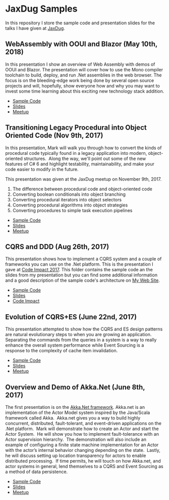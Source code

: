 # JaxDug Samples
In this repository I store the sample code and presentation slides for the talks I have given at 
[JaxDug](https://www.meetup.com/Jaxdug/).

## WebAssembly with OOUI and Blazor (May 10th, 2018)
In this presentation I show an overview of Web Assembly with demos of OOUI and Blazor. The presentation will cover how to use the Mono compiler toolchain to build, deploy, and run .Net assemblies in the web browser. The focus is on the bleeding-edge work being done by several open source projects and will, hopefully, show everyone how and why you may want to invest some time learning about this exciting new technology stack addition.

 - [Sample Code](https://github.com/MarkEwer/JaxDugSamples/tree/master/WebAssembly)
 - [Slides](https://github.com/MarkEwer/JaxDugSamples/blob/master/WebAssembly/JaxDug_WebAssembly_20180510.pptx)
 - [Meetup](https://www.meetup.com/jaxdug/events/gsctdpyxhbnb/)

## Transitioning Legacy Procedural into Object Oriented Code (Nov 9th, 2017)
In this presentation, Mark will walk you through how to convert the kinds of procedural code typically found in a legacy application into modern, object-oriented structures.  Along the way, we'll point out some of the new features of C# 6 and highlight testability, maintainability, and make your code easier to modify in the future.

This presentation was given at the JaxDug meetup on November 9th, 2017.

 1. The difference between procedural code and object-oriented code
 1. Converting boolean conditionals into object branching 
 1. Converting procedural iterators into object selectors 
 1. Converting procedural algorithms into object strategies
 1. Converting procedures to simple task execution pipelines

 - [Sample Code](https://github.com/MarkEwer/JaxDugSamples/tree/master/Refactoring_Procedural_Code)
 - [Slides](https://github.com/MarkEwer/JaxDugSamples/raw/master/Refactoring_Procedural_Code/Refactoring_Procedural_Code.pptx)
 - [Meetup](https://www.meetup.com/jaxdug/events/244688610/)

## CQRS and DDD (Aug 26th, 2017)
This presentation shows how to implement a CQRS system and a couple of frameworks you can use on the .Net platform.  This is the presentation I gave at [Code Impact 2017](http://www.codeimpact.org).  This folder contains the sample code an the slides from my presentation but you can find some additional information and a good description of the sample code's architecture on [My Web Site](http://www.markewer.com/2016/11/14/cqrs-system-design/).

 - [Sample Code](https://github.com/MarkEwer/JaxDugSamples/tree/master/BenefitsEstimation)
 - [Slides](https://github.com/MarkEwer/JaxDugSamples/raw/master/BenefitsEstimation/CodeImpact_Presentation.pptx)
 - [Code Impact](http://www.codeimpact.org)

## Evolution of CQRS+ES (June 22nd, 2017)
This presentation attempted to show how the CQRS and ES design patterns are natural evolutionary steps to 
when you are growing an application.  Separating the commands from the queries in a system is a way to really
enhance the overall system performance while Event Sourcing is a response to the complexity of cache item
invalidation.

 - [Sample Code](https://github.com/MarkEwer/JaxDugSamples/tree/master/CQRS_ES_Sample)
 - [Slides](https://github.com/MarkEwer/JaxDugSamples/raw/master/CQRS_ES_Sample/JaxSig_Evolving_to_CQRS_And_ES.pptx)
 - [Meetup](https://www.meetup.com/JaxArcSIG/events/238015957/)

## Overview and Demo of Akka.Net (June 8th, 2017)

The first presentation is on the [Akka.Net framework](http://getakka.net/).  Akka.net is an implementation of 
the Actor Model system inspired by the Java/Scala framework called Akka.  Akka.net gives you a way to build 
highly concurrent, distributed, fault-tolerant, and event-driven applications on the .Net platform.  Mark 
will demonstrate how to create an Actor and start the Actor System.  He will show you how to implement 
fault-tolerance with an Actor supervision hierarchy.  The demonstration will also include an example of 
configuring a finite state machine implementation for an Actor with the actor’s internal behavior changing 
depending on the state.  Lastly, he will discuss setting up location transparency for actors to enable 
distributed processing.  If time permits, he will touch on how Akka.net, and actor systems in general, lend 
themselves to a CQRS and Event Sourcing as a method of data persistence.

 - [Sample Code](https://github.com/MarkEwer/JaxDugSamples/tree/master/Akka_Sample)
 - [Slides](https://github.com/MarkEwer/JaxDugSamples/raw/master/Akka_Sample/JaxDug_Presentation_Akka_Overview.pptx)
 - [Meetup](https://www.meetup.com/jaxdug/events/240110328/)

